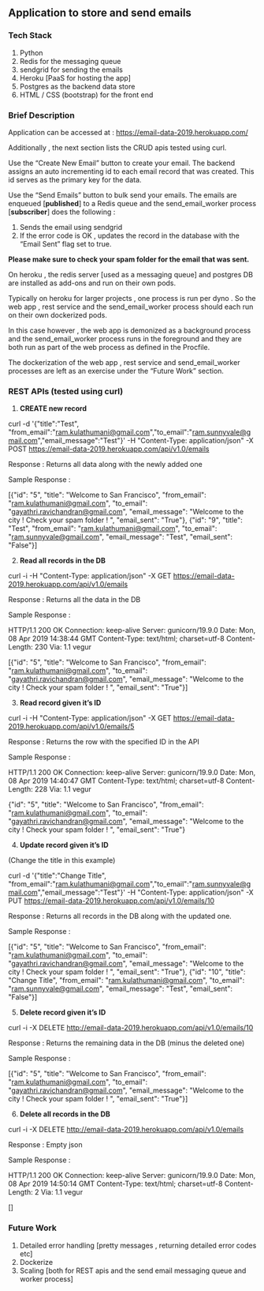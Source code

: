 ## Application to store and send emails

### Tech Stack
1. Python
2. Redis for the messaging queue
3. sendgrid for sending the emails
4. Heroku [PaaS for hosting the app]
5. Postgres as the backend data store
6. HTML / CSS (bootstrap) for the front end

### Brief Description

Application can be accessed at : https://email-data-2019.herokuapp.com/ 

Additionally , the next section lists the CRUD apis tested using curl.

Use the “Create New Email” button to create your email. The backend assigns an auto incrementing id to each email record that was created. This id serves as the primary key for the data.

Use the “Send Emails” button to bulk send your emails. The emails are enqueued [**published**] to a Redis queue and the send_email_worker process [**subscriber**] does the following : 
1. Sends the email using sendgrid
2. If the error code is OK , updates the record in the database with the “Email Sent” flag set to true.

**Please make sure to check your spam folder for the email that was sent.**

On heroku , the redis server [used as a messaging queue] and postgres DB are installed as add-ons and run on their own pods.

Typically on heroku for larger projects , one process is run per dyno . So the web app , rest service and the send_email_worker process should each run on their own dockerized pods.

In this case however , the web app is demonized as a background process and the send_email_worker process runs in the foreground and they are both run as part of the web process as defined in the Procfile.

The dockerization of the web app , rest service and send_email_worker processes are left as an exercise under the “Future Work” section.

### REST APIs (tested using curl)

1. **CREATE new record**

curl -d '{"title":"Test", "from_email":"ram.kulathumani@gmail.com","to_email":"ram.sunnyvale@gmail.com","email_message":"Test"}' -H "Content-Type: application/json" -X POST https://email-data-2019.herokuapp.com/api/v1.0/emails

Response : Returns all data along with the newly added one

Sample Response :

[{"id": "5", "title": "Welcome to San Francisco", "from_email": "ram.kulathumani@gmail.com", "to_email": "gayathri.ravichandran@gmail.com", "email_message": "Welcome to the city ! Check your spam folder ! ", "email_sent": "True"}, {"id": "9", "title": "Test", "from_email": "ram.kulathumani@gmail.com", "to_email": "ram.sunnyvale@gmail.com", "email_message": "Test", "email_sent": "False"}]

2. **Read all records in the DB**

curl -i -H "Content-Type: application/json" -X GET https://email-data-2019.herokuapp.com/api/v1.0/emails

Response : Returns all the data in the DB

Sample Response :

HTTP/1.1 200 OK
Connection: keep-alive
Server: gunicorn/19.9.0
Date: Mon, 08 Apr 2019 14:38:44 GMT
Content-Type: text/html; charset=utf-8
Content-Length: 230
Via: 1.1 vegur

[{"id": "5", "title": "Welcome to San Francisco", "from_email": "ram.kulathumani@gmail.com", "to_email": "gayathri.ravichandran@gmail.com", "email_message": "Welcome to the city ! Check your spam folder ! ", "email_sent": "True"}]

3. **Read record given it’s ID**

curl -i -H "Content-Type: application/json" -X GET https://email-data-2019.herokuapp.com/api/v1.0/emails/5

Response : Returns the row with the specified ID in the API

Sample Response :

HTTP/1.1 200 OK
Connection: keep-alive
Server: gunicorn/19.9.0
Date: Mon, 08 Apr 2019 14:40:47 GMT
Content-Type: text/html; charset=utf-8
Content-Length: 228
Via: 1.1 vegur

{"id": "5", "title": "Welcome to San Francisco", "from_email": "ram.kulathumani@gmail.com", "to_email": "gayathri.ravichandran@gmail.com", "email_message": "Welcome to the city ! Check your spam folder ! ", "email_sent": "True"}

4. **Update record given it’s ID**

(Change the title in this example)

curl -d '{"title":"Change Title", "from_email":"ram.kulathumani@gmail.com","to_email":"ram.sunnyvale@gmail.com","email_message":"Test"}' -H "Content-Type: application/json" -X PUT https://email-data-2019.herokuapp.com/api/v1.0/emails/10

Response : Returns all records in the DB along with the updated one.

Sample Response :

[{"id": "5", "title": "Welcome to San Francisco", "from_email": "ram.kulathumani@gmail.com", "to_email": "gayathri.ravichandran@gmail.com", "email_message": "Welcome to the city ! Check your spam folder ! ", "email_sent": "True"}, {"id": "10", "title": "Change Title", "from_email": "ram.kulathumani@gmail.com", "to_email": "ram.sunnyvale@gmail.com", "email_message": "Test", "email_sent": "False"}]

5. **Delete record given it’s ID**

curl -i -X DELETE http://email-data-2019.herokuapp.com/api/v1.0/emails/10

Response : Returns the remaining data in the DB (minus the deleted one)

Sample Response :

[{"id": "5", "title": "Welcome to San Francisco", "from_email": "ram.kulathumani@gmail.com", "to_email": "gayathri.ravichandran@gmail.com", "email_message": "Welcome to the city ! Check your spam folder ! ", "email_sent": "True"}]

6. **Delete all records in the DB**

curl -i -X DELETE http://email-data-2019.herokuapp.com/api/v1.0/emails

Response : Empty json

Sample Response :

HTTP/1.1 200 OK
Connection: keep-alive
Server: gunicorn/19.9.0
Date: Mon, 08 Apr 2019 14:50:14 GMT
Content-Type: text/html; charset=utf-8
Content-Length: 2
Via: 1.1 vegur

[]

### Future Work

1. Detailed error handling [pretty messages , returning detailed error codes etc]
2. Dockerize
3. Scaling [both for REST apis and the send email messaging queue and worker process]


